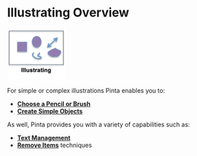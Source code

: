 # Illustrating Overview

![illustratingicon](img/illustratingicon.png)

For simple or complex illustrations Pinta enables you to:

  -  [**Choose a Pencil or Brush**](choose.md)
  -  [**Create Simple Objects**](objects.md)

As well, Pinta provides you with a variety of capabilities such as:
 
  -  [**Text Management**](text.md) 
  -  [**Remove Items**](remove_items.md) techniques





  
